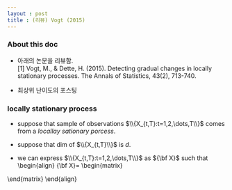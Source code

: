 ```yaml
---
layout : post 
title : (리뷰) Vogt (2015) 
---
```


### About this doc

- 아래의 논문을 리뷰함. <br/>
[1] Vogt, M., & Dette, H. (2015). Detecting gradual changes in locally stationary processes. The Annals of Statistics, 43(2), 713-740. 

- 최상위 난이도의 포스팅 

### locally stationary process

- suppose that sample of observations $\\{X_{t,T}:t=1,2,\dots,T\\}$ comes from a *locallay sationary porcess*. 

- suppose that dim of $\\{X_{t,T}\\}$ is $d$. 

- we can express $\\{X_{t,T}:t=1,2,\dots,T\\}$ as ${\bf X}$ such that 
\begin{align}
{\bf X}= \begin{matrix}

\end{matrix}
\end{align}